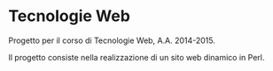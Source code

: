 # Tecnologie Web

Progetto per il corso di Tecnologie Web, A.A. 2014-2015.

Il progetto consiste nella realizzazione di un sito web dinamico in Perl.
